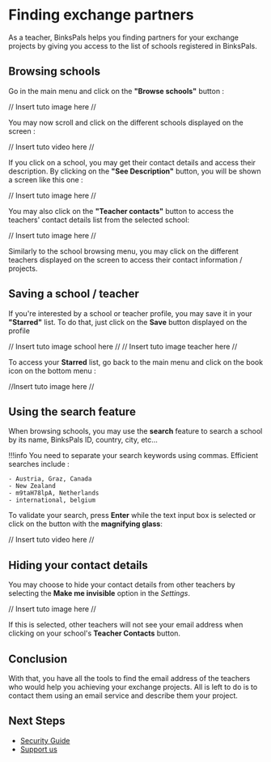# Finding exchange partners

As a teacher, BinksPals helps you finding partners for your exchange projects by giving you access to the list of schools registered in BinksPals.

## Browsing schools

Go in the main menu and click on the **"Browse schools"** button :

// Insert tuto image here //

You may now scroll and click on the different schools displayed on the screen :

// Insert tuto video here //

If you click on a school, you may get their contact details and access their description. By clicking on the **"See Description"** button, you will be shown a screen like this one :

// Insert tuto image here //

You may also click on the **"Teacher contacts"** button to access the teachers' contact details list from the selected school:

// Insert tuto image here //

Similarly to the school browsing menu, you may click on the different teachers displayed on the screen to access their contact information / projects.

## Saving a school / teacher

If you're interested by a school or teacher profile, you may save it in your **"Starred"** list. To do that, just click on the **Save** button displayed on the profile

// Insert tuto image school here //     // Insert tuto image teacher here //

To access your **Starred** list, go back to the main menu and click on the book icon on the bottom menu :

//Insert tuto image here //

## Using the search feature

When browsing schools, you may use the **search** feature to search a school by its name, BinksPals ID, country, city, etc... 

!!!info
    You need to separate your search keywords using commas. Efficient searches include :
    
    - Austria, Graz, Canada
    - New Zealand
    - m9taH78lpA, Netherlands
    - international, belgium

To validate your search, press **Enter** while the text input box is selected or click on the button with the **magnifying glass**:

// Insert tuto video here //

## Hiding your contact details

You may choose to hide your contact details from other teachers by selecting the **Make me invisible** option in the _Settings_.

// Insert tuto image here // 

If this is selected, other teachers will not see your email address when clicking on your school's **Teacher Contacts** button.

## Conclusion

With that, you have all the tools to find the email address of the teachers who would help you achieving your exchange projects. All is left to do is to contact them using an email service and describe them your project.

## Next Steps

- [Security Guide](security.md)
- [Support us](support.md)